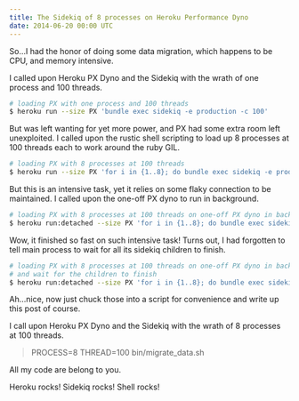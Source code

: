 ```yaml
---
title: The Sidekiq of 8 processes on Heroku Performance Dyno
date: 2014-06-20 00:00 UTC
---
```


So...I had the honor of doing some data migration, which happens to be CPU, and memory intensive.

I called upon Heroku PX Dyno and the Sidekiq with the wrath of one process and 100 threads.

```sh
# loading PX with one process and 100 threads
$ heroku run --size PX 'bundle exec sidekiq -e production -c 100'
```

But was left wanting for yet more power, and PX had some extra room left unexploited. I called upon the rustic shell scripting to load up 8 processes at 100 threads each to work around the ruby GIL.

```sh
# loading PX with 8 processes at 100 threads
$ heroku run --size PX 'for i in {1..8}; do bundle exec sidekiq -e production -c 100 & done'
```

But this is an intensive task, yet it relies on some flaky connection to be maintained. I called upon the one-off PX dyno to run in background.

```sh
# loading PX with 8 processes at 100 threads on one-off PX dyno in background
$ heroku run:detached --size PX 'for i in {1..8}; do bundle exec sidekiq -e production -c 100 & done'
```

Wow, it finished so fast on such intensive task! Turns out, I had forgotten to tell main process to wait for all its sidekiq children to finish.

```sh
# loading PX with 8 processes at 100 threads on one-off PX dyno in background
# and wait for the children to finish
$ heroku run:detached --size PX 'for i in {1..8}; do bundle exec sidekiq -e production -c 100 & done; wait'
```

Ah...nice, now just chuck those into a script for convenience and write up this post of course.

I call upon Heroku PX Dyno and the Sidekiq with the wrath of 8 processes at 100 threads.

> PROCESS=8 THREAD=100 bin/migrate_data.sh

All my code are belong to you.

Heroku rocks! Sidekiq rocks! Shell rocks!
